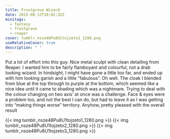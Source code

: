 ```yaml
---
title: Frostgrave Wizard
date: 2015-08-12T18:02:32Z
minitags:
  - fantasy
  - frostgrave
  - reaper
cover: tumblr_nsze48Pu8U1tojzeto1_1280.png
useRelativeCover: true
description: " "
---
```


Put a lot of effort into this guy. Nice metal sculpt with clean detailing from Reaper. I wanted him to be fairly flamboyant and colourful, not a drab looking wizard. In hindsight, I might have gone a little too far, and ended up with him looking garish and a little “fabulous”. Oh well. The cloak I blended from blue at the top through to purple at the bottom, which seemed like a nice idea until it came to shading which was a nightmare. Trying to deal with the colour changing on two axis’ at once was a challenge. Face & eyes were a problem too, and not the best I can do, but had to leave it as I was getting into “making things worse” territory. Anyhow, pretty pleased with the overall result

{{< img tumblr_nsze48Pu8U1tojzeto1_1280.png >}}
{{< img tumblr_nsze48Pu8U1tojzeto2_1280.png >}}
{{< img tumblr_nsze48Pu8U1tojzeto3_1280.png >}}

